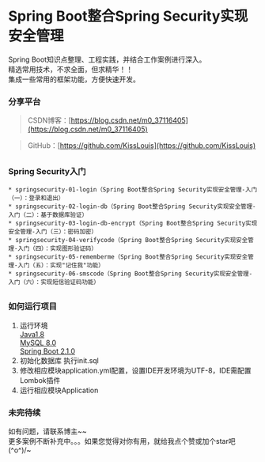 ﻿# Spring Boot整合Spring Security实现安全管理

Spring Boot知识点整理、工程实践，并结合工作案例进行深入。  
精选常用技术，不求全面，但求精华！！  
集成一些常用的框架功能，方便快速开发。

### 分享平台

> CSDN博客：[https://blog.csdn.net/m0_37116405](https://blog.csdn.net/m0_37116405)

> GitHub：[https://github.com/KissLouis](https://github.com/KissLouis)

## 


### Spring Security入门

    * springsecurity-01-login（Spring Boot整合Spring Security实现安全管理-入门（一）：登录和退出）
    * springsecurity-02-login-db（Spring Boot整合Spring Security实现安全管理-入门（二）：基于数据库验证）
    * springsecurity-03-login-db-encrypt（Spring Boot整合Spring Security实现安全管理-入门（三）：密码加密）
    * springsecurity-04-verifycode（Spring Boot整合Spring Security实现安全管理-入门（四）：实现图形验证码）
    * springsecurity-05-rememberme（Spring Boot整合Spring Security实现安全管理-入门（五）：实现"记住我"功能）
    * springsecurity-06-smscode（Spring Boot整合Spring Security实现安全管理-入门（六）：实现短信验证码功能）    


## 

### 如何运行项目
1. 运行环境  
    <u>Java1.8</u>  
    <u>MySQL 8.0 </u>  
    <u>Spring Boot 2.1.0</u> 
2. 初始化数据库 执行init.sql
3. 修改相应模块application.yml配置，设置IDE开发环境为UTF-8，IDE需配置Lombok插件
4. 运行相应模块Application


### 未完待续
如有问题，请联系博主~~  
更多案例不断补充中。。。如果您觉得对你有用，就给我点个赞或加个star吧\(^o^)/~

